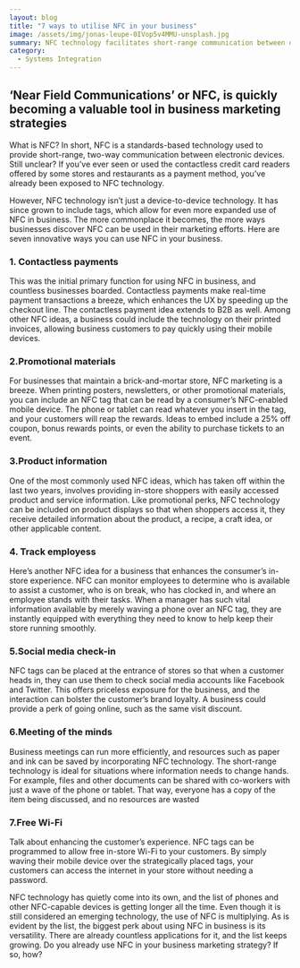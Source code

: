 ```yaml
---
layout: blog
title: "7 ways to utilise NFC in your business"
image: /assets/img/jonas-leupe-0IVop5v4MMU-unsplash.jpg
summary: NFC technology facilitates short-range communication between devices, offering diverse business applications including contactless payments, promotional content, product info, employee tracking, social media check-ins, efficient meetings, and password-free Wi-Fi access.
category: 
  - Systems Integration
---
```

## ‘Near Field Communications’ or NFC, is quickly becoming a valuable tool in business marketing strategies
What is NFC? In short, NFC is a standards-based technology used to provide short-range, two-way communication between electronic devices. Still unclear? If you’ve ever seen or used the contactless credit card readers offered by some stores and restaurants as a payment method, you’ve already been exposed to NFC technology.

However, NFC technology isn’t just a device-to-device technology. It has since grown to include tags, which allow for even more expanded use of NFC in business. The more commonplace it becomes, the more ways businesses discover NFC can be used in their marketing efforts. Here are seven innovative ways you can use NFC in your business.

### 1. Contactless payments
This was the initial primary function for using NFC in business, and countless businesses boarded. Contactless payments make real-time payment transactions a breeze, which enhances the UX by speeding up the checkout line. The contactless payment idea extends to B2B as well. Among other NFC ideas, a business could include the technology on their printed invoices, allowing business customers to pay quickly using their mobile devices.

### 2.Promotional materials
For businesses that maintain a brick-and-mortar store, NFC marketing is a breeze. When printing posters, newsletters, or other promotional materials, you can include an NFC tag that can be read by a consumer’s NFC-enabled mobile device. The phone or tablet can read whatever you insert in the tag, and your customers will reap the rewards. Ideas to embed include a 25% off coupon, bonus rewards points, or even the ability to purchase tickets to an event.

### 3.Product information
One of the most commonly used NFC ideas, which has taken off within the last two years, involves providing in-store shoppers with easily accessed product and service information. Like promotional perks, NFC technology can be included on product displays so that when shoppers access it, they receive detailed information about the product, a recipe, a craft idea, or other applicable content.

### 4. Track employess
Here’s another NFC idea for a business that enhances the consumer’s in-store experience. NFC can monitor employees to determine who is available to assist a customer, who is on break, who has clocked in, and where an employee stands with their tasks. When a manager has such vital information available by merely waving a phone over an NFC tag, they are instantly equipped with everything they need to know to help keep their store running smoothly.

### 5.Social media check-in
NFC tags can be placed at the entrance of stores so that when a customer heads in, they can use them to check social media accounts like Facebook and Twitter. This offers priceless exposure for the business, and the interaction can bolster the customer’s brand loyalty. A business could provide a perk of going online, such as the same visit discount.

### 6.Meeting of the minds
Business meetings can run more efficiently, and resources such as paper and ink can be saved by incorporating NFC technology. The short-range technology is ideal for situations where information needs to change hands. For example, files and other documents can be shared with co-workers with just a wave of the phone or tablet. That way, everyone has a copy of the item being discussed, and no resources are wasted

### 7.Free Wi-Fi
Talk about enhancing the customer’s experience. NFC tags can be programmed to allow free in-store Wi-Fi to your customers. By simply waving their mobile device over the strategically placed tags, your customers can access the internet in your store without needing a password.

NFC technology has quietly come into its own, and the list of phones and other NFC-capable devices is getting longer all the time. Even though it is still considered an emerging technology, the use of NFC is multiplying. As is evident by the list, the biggest perk about using NFC in business is its versatility. There are already countless applications for it, and the list keeps growing. Do you already use NFC in your business marketing strategy? If so, how?
